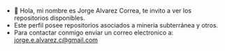 - 👋 Hola, mi nombre es Jorge Alvarez Correa, te invito a ver los repositorios disponibles.
- Este perfil posee repositorios asociados a minería subterránea y otros.
- Para contactar conmigo enviar un correo electronico a: jorge.e.alvarez.c@gmail.com

<!---
jeac1771/jeac1771 is a ✨ special ✨ repository because its `README.md` (this file) appears on your GitHub profile.
You can click the Preview link to take a look at your changes.
--->
